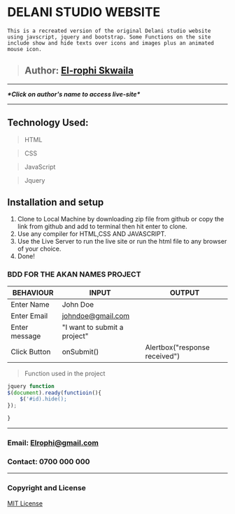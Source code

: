 # DELANI STUDIO WEBSITE

```This is a recreated version of the original Delani studio website using javscript, jquery and bootstrap. Some Functions on the site include show and hide texts over icons and images plus an animated mouse icon.```

>## Author: [El-rophi Skwaila](https://elrophi.github.io/DELANI/.)
---
___\*Click on author's name to access live-site*___

---

## Technology Used: 
>HTML

>CSS

>JavaScript

>Jquery


## Installation and setup
1. Clone to Local Machine by downloading zip file from github or copy the link from github and add to terminal then hit enter to clone.
1. Use any compiler for HTML,CSS AND JAVASCRIPT.
1. Use the Live Server to run the live site or run the html file to any browser of your choice.
1. Done!

### BDD FOR THE AKAN NAMES PROJECT
| BEHAVIOUR  |  INPUT| OUTPUT |
| -----------|-------| ---------|
|Enter Name  | John Doe |
|Enter Email |  johndoe@gmail.com|
|Enter message| "I want to submit a project"|
|Click Button |onSubmit() | Alertbox("response received")|

>Function used in the project

```javascript
jquery function
$(document).ready(functioin(){
    $('#id).hide();
});

}
```
---
### Email: Elrophi@gmail.com
### Contact: 0700 000 000

---

### Copyright and License
[MIT License](https://github.com/Elrophi/DELANI/blob/master/LICENSE)


